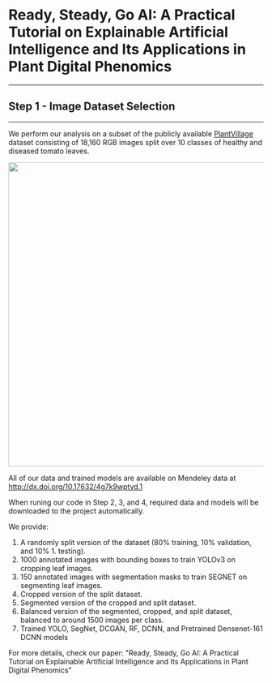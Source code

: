 # Ready, Steady, Go AI: A Practical Tutorial on Explainable Artificial Intelligence and Its Applications in Plant Digital Phenomics
----
## Step 1 - Image Dataset Selection
----
We perform our analysis on a subset of the publicly available [PlantVillage](https://data.mendeley.com/datasets/tywbtsjrjv/1) dataset consisting of 18,160 RGB images split over 10 classes of healthy and diseased tomato leaves.

<img src="http://faridnakhle.com/pv/githubimages/Step1.png" width="600"/>

All of our data and trained models are available on Mendeley data at http://dx.doi.org/10.17632/4g7k9wptyd.1

When runing our code in Step 2, 3, and 4, required data and models will be downloaded to the project automatically.

We provide:
1. A randomly split version of the dataset (80% training, 10% validation, and 10% 1. testing).
2. 1000 annotated images with bounding boxes to train YOLOv3 on cropping leaf images.
3. 150 annotated images with segmentation masks to train SEGNET on segmenting leaf images.
4. Cropped version of the split dataset.
5. Segmented version of the cropped and split dataset.
6. Balanced version of the segmented, cropped, and split dataset, balanced to around 1500 images per class.
7. Trained YOLO, SegNet, DCGAN, RF, DCNN, and Pretrained Densenet-161 DCNN models

For more details, check our paper: "Ready, Steady, Go AI: A Practical Tutorial on Explainable Artificial Intelligence and Its Applications in Plant Digital Phenomics"